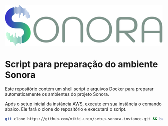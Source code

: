<img src="https://raw.githubusercontent.com/shell-y/safrinis/f136a2f9da04563b506a2271c71d1193b3360cd0/public/assets/logo_sonora.svg">

# Script para preparação do ambiente Sonora
Este repositório contém um shell script e arquivos Docker para preparar automaticamente os ambientes do projeto Sonora.

Após o setup inicial da instância AWS, execute em sua instância o comando abaixo. Ele fará o clone do repositório e executará o script.
```bash
git clone https://github.com/mikki-unix/setup-sonora-instance.git && bash setup-sonora-instance/start.sh
```
